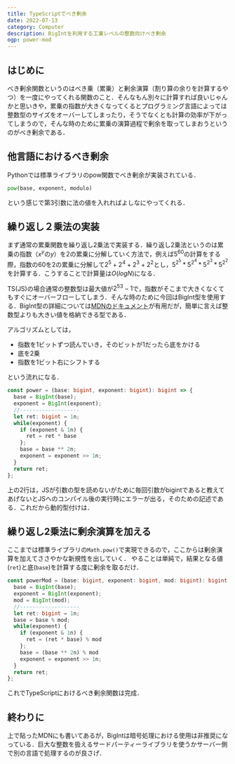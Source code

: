 ```yaml
---
title: TypeScriptでべき剰余
date: 2022-07-13
category: Computer
description: BigIntを利用する工業レベルの整数向けべき剰余
ogp: power-mod
---
```

## はじめに
べき剰余関数というのはべき乗（累乗）と剰余演算（割り算の余りを計算するやつ）を一度にやってくれる関数のこと．そんなもん別々に計算すれば良いじゃんかと思いきや，累乗の指数が大きくなってくるとプログラミング言語によっては整数型のサイズをオーバーしてしまったり，そうでなくとも計算の効率が下がってしまうので，そんな時のために累乗の演算過程で剰余を取ってしまおうというのがべき剰余である．

## 他言語におけるべき剰余
Pythonでは標準ライブラリのpow関数でべき剰余が実装されている．

```python
pow(base, exponent, modulo)
```

という感じで第3引数に法の値を入れればよしなにやってくれる．

## 繰り返し２乗法の実装
まず通常の累乗関数を繰り返し2乗法で実装する．繰り返し2乗法というのは累乗の指数（$x^y$の$y$）を2の累乗に分解していく方法で，例えば$5^{60}$の計算をする際，指数の60を2の累乗に分解して$2^5+2^4+2^3+2^2$とし，$5^{2^5}*5^{2^4}*5^{2^3}*5^{2^2}$を計算する．こうすることで計算量は$O(logN)$になる．

TS(JS)の場合通常の整数型は最大値が$2^53 - 1$で，指数がそこまで大きくなくてもすぐにオーバーフローしてしまう．そんな時のために今回はBigInt型を使用する．BigInt型の詳細については[MDNのドキュメント](https://developer.mozilla.org/en-US/docs/Web/JavaScript/Reference/Global_Objects/BigInt)が有用だが，簡単に言えば整数型よりも大きい値を格納できる型である．

アルゴリズムとしては，
- 指数を1ビットずつ読んでいき，そのビットが1だったら底をかける
- 底を2乗
- 指数を1ビット右にシフトする

という流れになる．

```typescript
const power = (base: bigint, exponent: bigint): bigint => {
  base = BigInt(base);
  exponent = BigInt(exponent);
  //-------------------
  let ret: bigint = 1n;
  while(exponent) {
    if (exponent & 1n) {
      ret = ret * base
    };
    base = base ** 2n;
    exponent = exponent >> 1n;
  }
  return ret;
};
```
上の2行は，JSが引数の型を読めないがために毎回引数がbigintであると教えてあげないとJSへのコンパイル後の実行時にエラーが出る，そのための記述である．これだから動的型付けは．

## 繰り返し2乗法に剰余演算を加える
ここまでは標準ライブラリの`Math.pow()`で実現できるので，ここからは剰余演算を加えてささやかな新規性を出していく．
やることは単純で，結果となる値(`ret`)と底(`base`)を計算する度に剰余を取るだけ．

```typescript
const powerMod = (base: bigint, exponent: bigint, mod: bigint): bigint => {
  base = BigInt(base);
  exponent = BigInt(exponent);
  mod = BigInt(mod);
  //-------------------
  let ret: bigint = 1n;
  base = base % mod;
  while(exponent) {
    if (exponent & 1n) {
      ret = (ret * base) % mod
    };
    base = (base ** 2n) % mod
    exponent = exponent >> 1n;
  }
  return ret;
};
```
これでTypeScriptにおけるべき剰余関数は完成．

## 終わりに
上で貼ったMDNにも書いてあるが，BigIntは暗号処理における使用は非推奨になっている．巨大な整数を扱えるサードパーティーライブラリを使うかサーバー側で別の言語で処理するのが良さげ．

